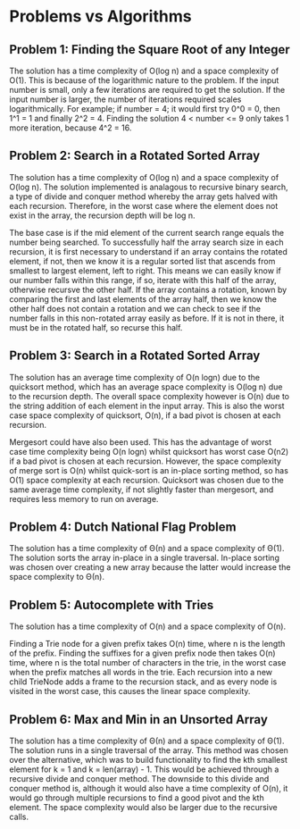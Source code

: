 # Problems vs Algorithms

<!-- Reasoning behind decisions in the code e.g. why this data structure -->
<!-- Time and space efficiency of solution -->

## Problem 1: Finding the Square Root of any Integer

The solution has a time complexity of O(log n) and a space complexity of O(1).
This is because of the logarithmic nature to the problem. If the input number is small, only a few iterations are required to get the solution. If the input number is larger, the number of iterations required scales logarithmically.
For example; if number = 4; it would first try 0^0 = 0, then 1^1 = 1 and finally 2^2 = 4.
Finding the solution 4 < number <= 9 only takes 1 more iteration, because 4^2 = 16.

## Problem 2: Search in a Rotated Sorted Array

The solution has a time complexity of O(log n) and a space complexity of O(log n). The solution implemented is analagous to recursive binary search, a type of divide and conquer method whereby the array gets halved with each recursion. Therefore, in the worst case where the element does not exist in the array, the recursion depth will be log n.

The base case is if the mid element of the current search range equals the number being searched. To successfully half the array search size in each recursion, it is first necessary to understand if an array contains the rotated element, if not, then we know it is a regular sorted list that ascends from smallest to largest element, left to right. This means we can easily know if our number falls within this range, if so, iterate with this half of the array, otherwise recursve the other half. If the array contains a rotation, known by comparing the first and last elements of the array half, then we know the other half does not contain a rotation and we can check to see if the number falls in this non-rotated array easily as before. If it is not in there, it must be in the rotated half, so recurse this half.

## Problem 3: Search in a Rotated Sorted Array

The solution has an average time complexity of O(n logn) due to the quicksort method, which has an average space complexity is O(log n) due to the recursion depth. The overall space complexity however is O(n) due to the string addition of each element in the input array. This is also the worst case space complexity of quicksort, O(n), if a bad pivot is chosen at each recursion.

Mergesort could have also been used. This has the advantage of worst case time complexity being O(n logn) whilst quicksort has worst case O(n2) if a bad pivot is chosen at each recursion. However, the space complexity of merge sort is O(n) whilst quick-sort is an in-place sorting method, so has O(1) space complexity at each recursion. Quicksort was chosen due to the same average time complexity, if not slightly faster than mergesort, and requires less memory to run on average.

## Problem 4: Dutch National Flag Problem

The solution has a time complexity of Θ(n) and a space complexity of Θ(1). The solution sorts the array in-place in a single traversal. In-place sorting was chosen over creating a new array because the latter would increase the space complexity to Θ(n).

## Problem 5: Autocomplete with Tries

The solution has a time complexity of O(n) and a space complexity of O(n).

Finding a Trie node for a given prefix takes O(n) time, where n is the length of the prefix.
Finding the suffixes for a given prefix node then takes O(n) time, where n is the total number of characters in the trie, in the worst case when the prefix matches all words in the trie.
Each recursion into a new child TrieNode adds a frame to the recursion stack, and as every node is visited in the worst case, this causes the linear space complexity.

## Problem 6: Max and Min in an Unsorted Array

The solution has a time complexity of Θ(n) and a space complexity of Θ(1). The solution runs in a single traversal of the array. This method was chosen over the alternative, which was to build functionality to find the kth smallest element for k = 1 and k = len(array) - 1. This would be achieved through a recursive divide and conquer method. The downside to this divide and conquer method is, although it would also have a time complexity of O(n), it would go through multiple recursions to find a good pivot and the kth element. The space complexity would also be larger due to the recursive calls.

